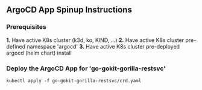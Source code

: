 ## ArgoCD App Spinup Instructions ##

### Prerequisites 

**1.** Have active K8s cluster (k3d, ko, KIND, ...) 
**2.** Have active K8s cluster pre-defined namespace 'argocd'
**3.** Have active K8s cluster pre-deployed argocd (helm chart) install
### Deploy the ArgoCD App for 'go-gokit-gorilla-restsvc' 

```
kubectl apply -f go-gokit-gorilla-restsvc/crd.yaml
```